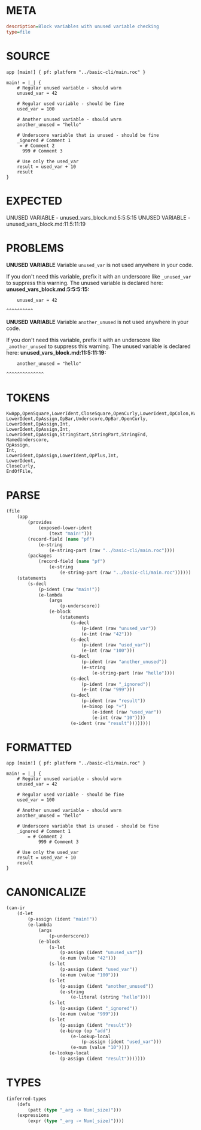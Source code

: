 # META
~~~ini
description=Block variables with unused variable checking
type=file
~~~
# SOURCE
~~~roc
app [main!] { pf: platform "../basic-cli/main.roc" }

main! = |_| {
    # Regular unused variable - should warn
    unused_var = 42

    # Regular used variable - should be fine
    used_var = 100

    # Another unused variable - should warn
    another_unused = "hello"

    # Underscore variable that is unused - should be fine
    _ignored # Comment 1
     = # Comment 2
      999 # Comment 3

    # Use only the used_var
    result = used_var + 10
    result
}
~~~
# EXPECTED
UNUSED VARIABLE - unused_vars_block.md:5:5:5:15
UNUSED VARIABLE - unused_vars_block.md:11:5:11:19
# PROBLEMS
**UNUSED VARIABLE**
Variable `unused_var` is not used anywhere in your code.

If you don't need this variable, prefix it with an underscore like `_unused_var` to suppress this warning.
The unused variable is declared here:
**unused_vars_block.md:5:5:5:15:**
```roc
    unused_var = 42
```
    ^^^^^^^^^^


**UNUSED VARIABLE**
Variable `another_unused` is not used anywhere in your code.

If you don't need this variable, prefix it with an underscore like `_another_unused` to suppress this warning.
The unused variable is declared here:
**unused_vars_block.md:11:5:11:19:**
```roc
    another_unused = "hello"
```
    ^^^^^^^^^^^^^^


# TOKENS
~~~zig
KwApp,OpenSquare,LowerIdent,CloseSquare,OpenCurly,LowerIdent,OpColon,KwPlatform,StringStart,StringPart,StringEnd,CloseCurly,
LowerIdent,OpAssign,OpBar,Underscore,OpBar,OpenCurly,
LowerIdent,OpAssign,Int,
LowerIdent,OpAssign,Int,
LowerIdent,OpAssign,StringStart,StringPart,StringEnd,
NamedUnderscore,
OpAssign,
Int,
LowerIdent,OpAssign,LowerIdent,OpPlus,Int,
LowerIdent,
CloseCurly,
EndOfFile,
~~~
# PARSE
~~~clojure
(file
	(app
		(provides
			(exposed-lower-ident
				(text "main!")))
		(record-field (name "pf")
			(e-string
				(e-string-part (raw "../basic-cli/main.roc"))))
		(packages
			(record-field (name "pf")
				(e-string
					(e-string-part (raw "../basic-cli/main.roc"))))))
	(statements
		(s-decl
			(p-ident (raw "main!"))
			(e-lambda
				(args
					(p-underscore))
				(e-block
					(statements
						(s-decl
							(p-ident (raw "unused_var"))
							(e-int (raw "42")))
						(s-decl
							(p-ident (raw "used_var"))
							(e-int (raw "100")))
						(s-decl
							(p-ident (raw "another_unused"))
							(e-string
								(e-string-part (raw "hello"))))
						(s-decl
							(p-ident (raw "_ignored"))
							(e-int (raw "999")))
						(s-decl
							(p-ident (raw "result"))
							(e-binop (op "+")
								(e-ident (raw "used_var"))
								(e-int (raw "10"))))
						(e-ident (raw "result"))))))))
~~~
# FORMATTED
~~~roc
app [main!] { pf: platform "../basic-cli/main.roc" }

main! = |_| {
	# Regular unused variable - should warn
	unused_var = 42

	# Regular used variable - should be fine
	used_var = 100

	# Another unused variable - should warn
	another_unused = "hello"

	# Underscore variable that is unused - should be fine
	_ignored # Comment 1
		= # Comment 2
			999 # Comment 3

	# Use only the used_var
	result = used_var + 10
	result
}
~~~
# CANONICALIZE
~~~clojure
(can-ir
	(d-let
		(p-assign (ident "main!"))
		(e-lambda
			(args
				(p-underscore))
			(e-block
				(s-let
					(p-assign (ident "unused_var"))
					(e-num (value "42")))
				(s-let
					(p-assign (ident "used_var"))
					(e-num (value "100")))
				(s-let
					(p-assign (ident "another_unused"))
					(e-string
						(e-literal (string "hello"))))
				(s-let
					(p-assign (ident "_ignored"))
					(e-num (value "999")))
				(s-let
					(p-assign (ident "result"))
					(e-binop (op "add")
						(e-lookup-local
							(p-assign (ident "used_var")))
						(e-num (value "10"))))
				(e-lookup-local
					(p-assign (ident "result")))))))
~~~
# TYPES
~~~clojure
(inferred-types
	(defs
		(patt (type "_arg -> Num(_size)")))
	(expressions
		(expr (type "_arg -> Num(_size)"))))
~~~
